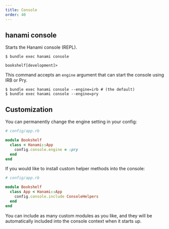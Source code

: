 ```yaml
---
title: Console
order: 40
---
```


## hanami console

Starts the Hanami console (REPL).

```shell
$ bundle exec hanami console

bookshelf[development]>
```

This command accepts an `engine` argument that can start the console using IRB or Pry.

```shell
$ bundle exec hanami console --engine=irb # (the default)
$ bundle exec hanami console --engine=pry
```

## Customization

You can permanently change the engine setting in your config:

```ruby
# config/app.rb

module Bookshelf
  class < Hanami::App
    config.console.engine = :pry
  end
end
```

If you would like to install custom helper methods into the console:

```ruby
# config/app.rb

module Bookshelf
  class App < Hanami::App
    config.console.include ConsoleHelpers
  end
end
```

You can include as many custom modules as you like, and they will be automatically included into the console context when it starts up.
